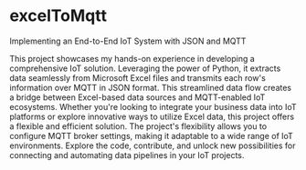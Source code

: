 # excelToMqtt



Implementing an End-to-End IoT System with JSON and MQTT

This project showcases my hands-on experience in developing a comprehensive IoT solution. Leveraging the power of Python, it extracts data seamlessly from Microsoft Excel files and transmits each row's information over MQTT in JSON format. This streamlined data flow creates a bridge between Excel-based data sources and MQTT-enabled IoT ecosystems. Whether you're looking to integrate your business data into IoT platforms or explore innovative ways to utilize Excel data, this project offers a flexible and efficient solution. The project's flexibility allows you to configure MQTT broker settings, making it adaptable to a wide range of IoT environments. Explore the code, contribute, and unlock new possibilities for connecting and automating data pipelines in your IoT projects.

